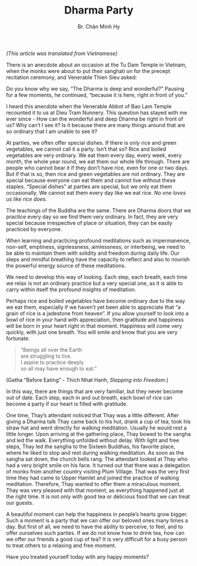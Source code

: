 ﻿---
title: Dharma Party
author: Br. Chân Minh Hy
---
 
*(This article was translated from Vietnamese)*

There is an anecdote about an occasion at the Tu Dam Temple in Vietnam, when the monks were about to put their sanghati on for the precept recitation ceremony, and Venerable Thien Sieu asked:

Do you know why we say, “The Dharma is deep and wonderful?” Pausing for a few moments, he continued, “because it is here, right in front of you.”

I heard this anecdote when the Venerable Abbot of Bao Lam Temple recounted it to us at Dieu Tram Nunnery. This question has stayed with me ever since - How can the wonderful and deep Dharma be right in front of us? Why can’t I see it? Is it because there are many things around that are so ordinary that I am unable to see it?

At parties, we often offer special dishes. If there is only rice and green vegetables, we cannot call it a party. Isn’t that so? Rice and boiled vegetables are very ordinary. We eat them every day, every week, every month, the whole year round, we eat them our whole life through. There are people who cannot bear it if they don’t have rice, even for one or two days. But if that is so, then rice and green vegetables are not ordinary. They are special because everyone can eat them and cannot live without these staples. “Special dishes” at parties are special, but we only eat them occasionally. We cannot eat them every day like we eat rice. *No one loves us like rice does.* 

The teachings of the Buddha are the same. There are Dharma doors that we practice every day so we find them very ordinary. In fact, they are very special because irrespective of place or situation, they can be easily practiced by everyone. 

When learning and practicing profound meditations such as impermanence, non-self, emptiness, signlessness, aimlessness, or interbeing, we need to be able to maintain them with solidity and freedom during daily life. Our steps and mindful breathing have the capacity to reflect and also to nourish the powerful energy source of these meditations. 

We need to develop this way of looking. Each step, each breath, each time we relax is not an ordinary practice but a very special one, as it is able to carry within itself the profound insights of meditation.

Perhaps rice and boiled vegetables have become ordinary due to the way we eat them, especially if we haven’t yet been able to appreciate that “a grain of rice is a jadestone from heaven”. If you allow yourself to look into a bowl of rice in your hand with appreciation, then gratitude and happiness will be born in your heart right in that moment. Happiness will come very quickly, with just one breath. You will smile and know that you are very fortunate.

> “Beings all over the Earth<br/>
> are struggling to live.<br/>
> I aspire to practice deeply<br/>
> so all may have enough to eat.”

(Gatha “Before Eating” - Thich Nhat Hanh, *Stepping into Freedom*.)

In this way, there are things that are very familiar, but they never become out of date. Each step, each in and out breath, each bowl of rice can become a party if our heart is filled with gratitude.

One time, Thay’s attendant noticed that Thay was a little different. After giving a Dharma talk Thay came back to his hut, drank a cup of tea, took his straw hat and went directly for walking meditation. Usually he would rest a little longer. Upon arriving at the gathering place, Thay bowed to the sangha and led the walk. Everything unfolded without delay. With light and free steps, Thay led the sangha to the Sixteen Buddhas, his favorite place, where he liked to stop and rest during walking meditation. As soon as the sangha sat down, the church bells rang. The attendant looked at Thay who had a very bright smile on his face. It turned out that there was a delegation of monks from another country visiting Plum Village. That was the very first time they had came to Upper Hamlet and joined the practice of walking meditation. Therefore, Thay wanted to offer them a miraculous moment. Thay was very pleased with that moment, as everything happened just at the right time. It is not only with good tea or delicious food that we can treat our guests. 

A beautiful moment can help the happiness in people’s hearts grow bigger. Such a moment is a party that we can offer our beloved ones many times a day. But first of all, we need to have the ability to perceive, to feel, and to offer ourselves such parties. If we do not know how to drink tea, how can we offer our friends a good cup of tea? It is very difficult for a busy person to treat others to a relaxing and free moment.

Have you treated yourself today with any happy moments?
